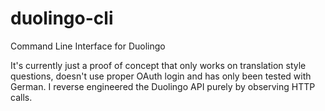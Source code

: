 # duolingo-cli
Command Line Interface for Duolingo

It's currently just a proof of concept that only works on translation style questions, doesn't use proper OAuth login and has only been tested with German. I reverse engineered the Duolingo API purely by observing HTTP calls.
